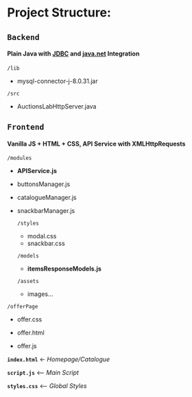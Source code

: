 

# Project Structure:



  

## `Backend` 
#### Plain Java with [JDBC](https://docs.oracle.com/javase/8/docs/technotes/guides/jdbc/)  and [java.net](https://docs.oracle.com/javase/8/docs/api/java/net/package-summary.html) Integration

`/lib`  

- mysql-connector-j-8.0.31.jar

`/src`  

- AuctionsLabHttpServer.java 

  

## `Frontend` 
#### Vanilla JS + HTML + CSS, API Service with XMLHttpRequests 

`/modules`

 - **APIService.js**
   
 - buttonsManager.js
   
  - catalogueManager.js
   
  - snackbarManager.js
  
	`/styles`
	- modal.css
	- snackbar.css

	`/models`
	- **itemsResponseModels.js**

	`/assets`
	- images...

`/offerPage`

- offer.css

- offer.html

- offer.js

**`index.html`**  <- *Homepage/Catalogue*

**`script.js`** <-- *Main Script*

**`styles.css`** <-- *Global Styles*